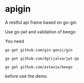 # apigin
A restful api frame based on go-gin

Use go-jwt and validation of beego

You need
```
go get github.com/gin-gonic/gin
```

```
go get github.com/dgrijalva/jwt-go
```

```
go get github.com/astaxie/beego
```

before use the demo.